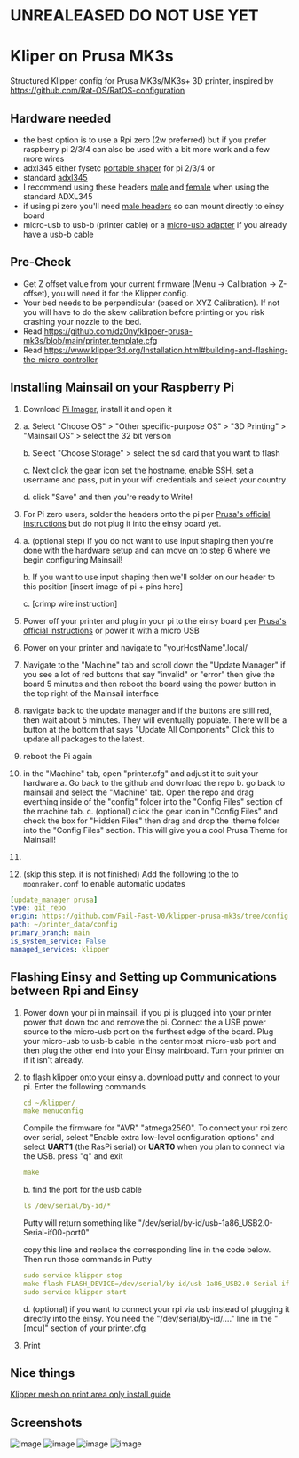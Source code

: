 # UNREALEASED DO NOT USE YET

# Kliper on Prusa MK3s
Structured Klipper config for Prusa MK3s/MK3s+ 3D printer, inspired by https://github.com/Rat-OS/RatOS-configuration

## Hardware needed
- the best option is to use a Rpi zero (2w preferred) but if you prefer raspberry pi 2/3/4 can also be used with a bit more work and a few more wires
- adxl345 either fysetc [portable shaper](https://amzn.to/3CZuCLm) for pi 2/3/4 or
-  standard [adxl345](https://amzn.to/3XMmTZa) 
-  I recommend using these headers [male](https://www.digikey.com/en/products/detail/adam-tech/BHR-08-VUA/9832409) and [female](https://www.digikey.com/en/products/detail/adam-tech/FCS-08-SG/9832361) when using the standard ADXL345
-  if using pi zero you'll need [male headers](https://amzn.to/3XND883) so can mount directly to einsy board
-  micro-usb to usb-b (printer cable) or a [micro-usb adapter](https://amzn.to/3J5S6SW) if you already have a usb-b cable

## Pre-Check

- Get Z offset value from your current firmware (Menu -> Calibration -> Z-offset), you will need it for the Klipper config.
- Your bed needs to be perpendicular (based on XYZ Calibration). If not you will have to do the skew calibration before printing or you risk crashing your nozzle to the bed.
- Read https://github.com/dz0ny/klipper-prusa-mk3s/blob/main/printer.template.cfg
- Read https://www.klipper3d.org/Installation.html#building-and-flashing-the-micro-controller

## Installing Mainsail on your Raspberry Pi
1. Download [Pi Imager](https://downloads.raspberrypi.org/imager/imager_latest.exe), install it and open it
2. 
   a. Select "Choose OS" > "Other specific-purpose OS" > "3D Printing" > "Mainsail OS" > select the 32 bit version
   
   b. Select "Choose Storage" > select the sd card that you want to flash
   
   c. Next click the gear icon set the hostname, enable SSH, set a username and pass, put in your wifi credentials and select your country
   
   d. click "Save" and then you're ready to Write!
4. For Pi zero users, solder the headers onto the pi per [Prusa's official instructions](https://help.prusa3d.com/en/article/raspberry-pi-zero-w-preparation-and-installation_2180) but do not plug it into the einsy board yet. 
5. a. (optional step) If you do not want to use input shaping then you're done with the hardware setup and can move on to step 6 where we begin configuring Mainsail! 
   
   b. If you want to use input shaping then we'll solder on our header to this position [insert image of pi + pins here]
   
   c. [crimp wire instruction]
6. Power off your printer and plug in your pi to the einsy board per [Prusa's official instructions](https://help.prusa3d.com/en/article/raspberry-pi-zero-w-preparation-and-installation_2180) or power it with a micro USB

7. Power on your printer and navigate to "yourHostName".local/ 
8. Navigate to the "Machine" tab and scroll down the "Update Manager" if you see a lot of red buttons that say "invalid" or "error" then give the board 5 minutes and then reboot the board using the power button in the top right of the Mainsail interface
9. navigate back to the update manager and if the buttons are still red, then wait about 5 minutes. They will eventually populate. There will be a button at the bottom that says "Update All Components" Click this to update all packages to the latest. 
10. reboot the Pi again
11. in the "Machine" tab, open "printer.cfg" and adjust it to suit your hardware
    a. Go back to the github and download the repo
	b. go back to mainsail and select the "Machine" tab. Open the repo and drag everthing inside of the "config" folder into the "Config Files" section of the machine tab. 
	c. (optional) click the gear icon in "Config Files" and check the box for "Hidden Files" then drag and drop the .theme folder into the "Config Files" section. This will give you a cool Prusa Theme for Mainsail!
12.
13. (skip this step. it is not finished) Add the following to the to `moonraker.conf` to enable automatic updates

```yml
[update_manager prusa]
type: git_repo
origin: https://github.com/Fail-Fast-V0/klipper-prusa-mk3s/tree/config.git
path: ~/printer_data/config
primary_branch: main
is_system_service: False
managed_services: klipper
```
## Flashing Einsy and Setting up Communications between Rpi and Einsy
1. Power down your pi in mainsail. if you pi is plugged into your printer power that down too and remove the pi. Connect the a USB power source to the micro-usb port on the furthest edge of the board.  Plug your micro-usb to usb-b cable in the center most micro-usb port and then plug the other end into your Einsy mainboard. Turn your printer on if it isn't already. 
2. to flash klipper onto your einsy
    a. download putty and connect to your pi. Enter the following commands  

    ```yml
    cd ~/klipper/
    make menuconfig   
    ```
    Compile the firmware for  "AVR" "atmega2560". To connect your rpi zero over serial, select "Enable extra low-level configuration options" and select **UART1** (the RasPi serial) or **UART0** when you plan to connect via the USB.
    press "q" and exit

    ```yml
    make
    ```

    b. find the port for the usb cable

    ```yml
    ls /dev/serial/by-id/*
    ```

    Putty will return something like "/dev/serial/by-id/usb-1a86_USB2.0-Serial-if00-port0"
	
	copy this line and replace the corresponding line in the code below. Then run those commands in Putty
	
	```yml
	sudo service klipper stop
    make flash FLASH_DEVICE=/dev/serial/by-id/usb-1a86_USB2.0-Serial-if00-port0
    sudo service klipper start
    ```
	d. (optional) if you want to connect your rpi via usb instead of plugging it directly into the einsy. You need the "/dev/serial/by-id/...." line in the "[mcu]" section of your printer.cfg 

7. Print


## Nice things
[Klipper mesh on print area only install guide](https://gist.github.com/ChipCE/95fdbd3c2f3a064397f9610f915f7d02)


## Screenshots
![image](https://user-images.githubusercontent.com/239513/141822711-2818978e-2b87-4110-9b93-e5f489c9cdc7.png)
![image](https://user-images.githubusercontent.com/239513/141831204-89ced257-e67f-4b1f-add7-a3806cdd2617.png)
![image](https://user-images.githubusercontent.com/239513/141831245-11476041-240d-424a-8ff8-ffd8a03c08be.png)
![image](https://user-images.githubusercontent.com/239513/141831272-31b88652-ab3f-4978-8a4c-c54a83817dd1.png)
